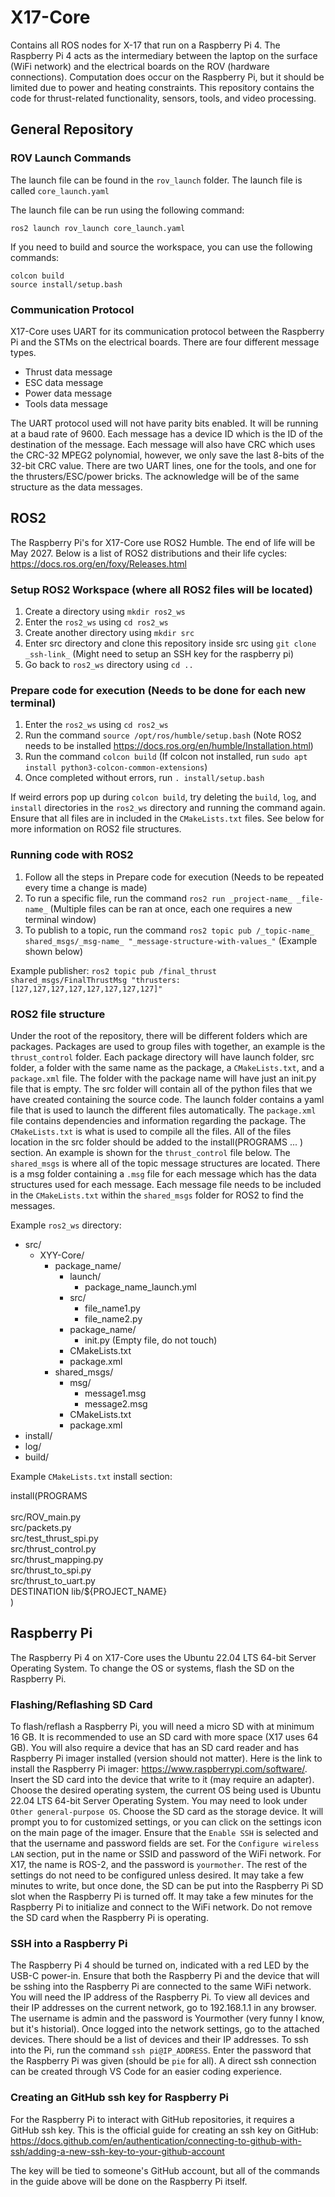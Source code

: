 # X17-Core

Contains all ROS nodes for X-17 that run on a Raspberry Pi 4. The Raspberry Pi 4 acts as the intermediary between the laptop on the surface (WiFi network) and the electrical boards on the ROV (hardware connections). Computation does occur on the Raspberry Pi, but it should be limited due to power and heating constraints. This repository contains the code for thrust-related functionality, sensors, tools, and video processing. 

## General Repository 

### ROV Launch Commands

The launch file can be found in the `rov_launch` folder. The launch file is called `core_launch.yaml`

The launch file can be run using the following command:
```
ros2 launch rov_launch core_launch.yaml
```

If you need to build and source the workspace, you can use the following commands:
```
colcon build
source install/setup.bash
```

### Communication Protocol
X17-Core uses UART for its communication protocol between the Raspberry Pi and the STMs on the electrical boards. There are four different message types. 
- Thrust data message
- ESC data message
- Power data message
- Tools data message

The UART protocol used will not have parity bits enabled. It will be running at a baud rate of 9600. Each message has a device ID which is the ID of the destination of the message. Each message will also have CRC which uses the CRC-32 MPEG2 polynomial, however, we only save the last 8-bits of the 32-bit CRC value. There are two UART lines, one for the tools, and one for the thrusters/ESC/power bricks. The acknowledge will be of the same structure as the data messages. 

## ROS2

The Raspberry Pi's for X17-Core use ROS2 Humble. The end of life will be May 2027. Below is a list of ROS2 distributions and their life cycles:
https://docs.ros.org/en/foxy/Releases.html

### Setup ROS2 Workspace (where all ROS2 files will be located)
1. Create a directory using  ```mkdir ros2_ws```
2. Enter the ```ros2_ws``` using ```cd ros2_ws```
3. Create another directory using ```mkdir src```
4. Enter src directory and clone this repository inside src using ```git clone _ssh-link_``` (Might need to setup an SSH key for the raspberry pi)
5. Go back to ```ros2_ws``` directory using ```cd ..```

### Prepare code for execution (Needs to be done for each new terminal)
1. Enter the ```ros2_ws``` using ```cd ros2_ws```
2. Run the command ```source /opt/ros/humble/setup.bash``` (Note ROS2 needs to be installed https://docs.ros.org/en/humble/Installation.html)
3. Run the command ```colcon build``` (If colcon not installed, run ```sudo apt install python3-colcon-common-extensions```)
4. Once completed without errors, run ```. install/setup.bash```

If weird errors pop up during ```colcon build```, try deleting the ```build```, ```log```, and ```install``` directories in the ```ros2_ws``` directory and running the command again. Ensure that all files are in included in the ```CMakeLists.txt``` files. See below for more information on ROS2 file structures. 

### Running code with ROS2
1. Follow all the steps in Prepare code for execution (Needs to be repeated every time a change is made)
2. To run a specific file, run the command ```ros2 run _project-name_ _file-name_``` (Multiple files can be ran at once, each one requires a new terminal window)
3. To publish to a topic, run the command ```ros2 topic pub /_topic-name_ shared_msgs/_msg-name_ "_message-structure-with-values_"``` (Example shown below)

Example publisher: ```ros2 topic pub /final_thrust shared_msgs/FinalThrustMsg "thrusters: [127,127,127,127,127,127,127,127]"```

### ROS2 file structure 
Under the root of the repository, there will be different folders which are packages. Packages are used to group files with together, an example is the ```thrust_control``` folder. Each package directory will have launch folder, src folder, a folder with the same name as the package, a ```CMakeLists.txt```, and a ```package.xml``` file. The folder with the package name will have just an init.py file that is empty. The src folder will contain all of the python files that we have created containing the source code. The launch folder contains a yaml file that is used to launch the different files automatically. The ```package.xml``` file contains dependencies and information regarding the package. The ```CMakeLists.txt``` is what is used to compile all the files. All of the files location in the src folder should be added to the install(PROGRAMS ... ) section. An example is shown for the ```thrust_control``` file below. The ```shared_msgs``` is where all of the topic message structures are located. There is a msg folder containing a ```.msg``` file for each message which has the data structures used for each message. Each message file needs to be included in the ```CMakeLists.txt``` within the ```shared_msgs``` folder for ROS2 to find the messages.  

Example ```ros2_ws``` directory:

- src/
  - XYY-Core/
    - package_name/
      - launch/
        - package_name_launch.yml
      - src/
        - file_name1.py
        - file_name2.py
      - package_name/
        - init.py (Empty file, do not touch)
      - CMakeLists.txt
      - package.xml
    - shared_msgs/
      - msg/
        - message1.msg
        - message2.msg
      - CMakeLists.txt
      - package.xml
- install/
- log/
- build/

Example ```CMakeLists.txt``` install section: 

install(PROGRAMS <br />  
  src/ROV_main.py <br />
  src/packets.py <br />
  src/test_thrust_spi.py <br />
  src/thrust_control.py <br />
  src/thrust_mapping.py <br />
  src/thrust_to_spi.py <br />
  src/thrust_to_uart.py <br />
  DESTINATION lib/${PROJECT_NAME} <br />
)

## Raspberry Pi

The Raspberry Pi 4 on X17-Core uses the Ubuntu 22.04 LTS 64-bit Server Operating System. To change the OS or systems, flash the SD on the Raspberry Pi.

### Flashing/Reflashing SD Card
To flash/reflash a Raspberry Pi, you will need a micro SD with at minimum 16 GB. It is recommended to use an SD card with more space (X17 uses 64 GB). You will also require a device that has an SD card reader and has Raspberry Pi imager installed (version should not matter). Here is the link to install the Raspberry Pi imager: https://www.raspberrypi.com/software/. Insert the SD card into the device that write to it (may require an adapter). Choose the desired operating system, the current OS being used is Ubuntu 22.04 LTS 64-bit Server Operating System. You may need to look under ```Other general-purpose OS```. Choose the SD card as the storage device. It will prompt you to for customized settings, or you can click on the settings icon on the main page of the imager. Ensure that the ```Enable SSH``` is selected and that the username and password fields are set. For the ```Configure wireless LAN``` section, put in the name or SSID and password of the WiFi network. For X17, the name is ROS-2, and the password is ```yourmother```. The rest of the settings do not need to be configured unless desired. It may take a few minutes to write, but once done, the SD can be put into the Raspberry Pi SD slot when the Raspberry Pi is turned off. It may take a few minutes for the Raspberry Pi to initialize and connect to the WiFi network. Do not remove the SD card when the Raspberry Pi is operating. 

### SSH into a Raspberry Pi
The Raspberry Pi 4 should be turned on, indicated with a red LED by the USB-C power-in. Ensure that both the Raspberry Pi and the device that will be sshing into the Raspberry Pi are connected to the same WiFi network. You will need the IP address of the Raspberry Pi. To view all devices and their IP addresses on the current network, go to 192.168.1.1 in any browser. The username is admin and the password is Yourmother (very funny I know, but it's historial). Once logged into the network settings, go to the attached devices. There should be a list of devices and their IP addresses. To ssh into the Pi, run the command ```ssh pi@IP_ADDRESS```. Enter the password that the Raspberry Pi was given (should be ```pie``` for all). A direct ssh connection can be created through VS Code for an easier coding experience. 

### Creating an GitHub ssh key for Raspberry Pi
For the Raspberry Pi to interact with GitHub repositories, it requires a GitHub ssh key. This is the official guide for creating an ssh key on GitHub:
https://docs.github.com/en/authentication/connecting-to-github-with-ssh/adding-a-new-ssh-key-to-your-github-account

The key will be tied to someone's GitHub account, but all of the commands in the guide above will be done on the Raspberry Pi itself.
